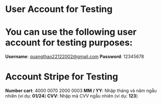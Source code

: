 # User Account for Testing

# You can use the following user account for testing purposes:

**Username**: quangthao22122002@gmail.com
**Password**: 12345678

# Account Stripe for Testing

**Number cart**: 4000 0070 2000 0003
**MM / YY**: Nhập tháng và năm ngẫu nhiên (ví dụ: **01/24**)
**CVV**: Nhập mã CVV ngẫu nhiên (ví dụ: **123**)
